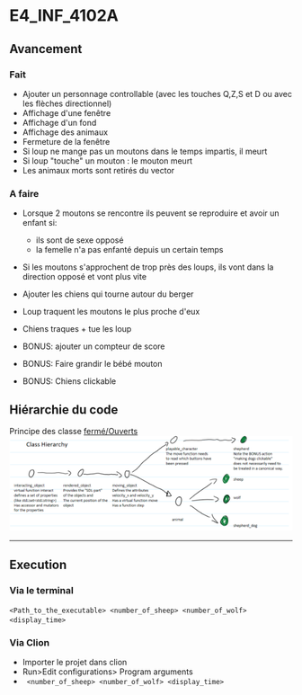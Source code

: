 # E4_INF_4102A

## Avancement
### Fait
- Ajouter un personnage controllable (avec les touches Q,Z,S et D ou avec les flèches directionnel)
- Affichage d'une fenêtre
- Affichage d'un fond 
- Affichage des animaux
- Fermeture de la fenêtre
- Si loup ne mange pas un moutons dans le temps impartis, il meurt
- Si loup "touche" un mouton : le mouton meurt
- Les animaux morts sont retirés du vector
### A faire
- Lorsque 2 moutons se rencontre ils peuvent se reproduire et avoir un enfant si:
    - ils sont de sexe opposé
    - la femelle n'a pas enfanté depuis un certain temps
- Si les moutons s'approchent de trop près des loups, ils vont dans la direction opposé et vont plus vite
- Ajouter les chiens qui tourne autour du berger
- Loup traquent les moutons le plus proche d'eux

- Chiens traques + tue les loup

- BONUS: ajouter un compteur de score
- BONUS: Faire grandir le bébé mouton
- BONUS: Chiens clickable

## Hiérarchie du code
Principe des classe [fermé/Ouverts](https://fr.wikipedia.org/wiki/Principe_ouvert/ferm%C3%A9)
![](./media/hierarchie.png)

____ 

## Execution
### Via le terminal
`<Path_to_the_executable> <number_of_sheep> <number_of_wolf> <display_time>`
### Via Clion
- Importer le projet dans clion
- Run>Edit configurations> Program arguments
- ` <number_of_sheep> <number_of_wolf> <display_time>`
